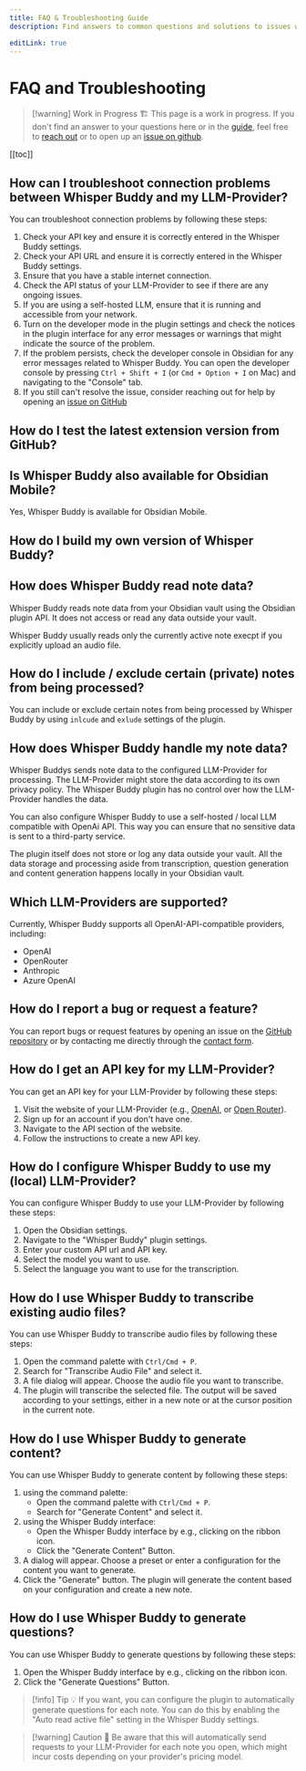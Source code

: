 ```yaml
---
title: FAQ & Troubleshooting Guide
description: Find answers to common questions and solutions to issues with Whisper Buddy.

editLink: true
---
```


# FAQ and Troubleshooting

> [!warning] Work in Progress 🏗️
> This page is a work in progress. If you don't find an answer to your questions here or in the [guide](./feature-guide.md), feel free to [reach out](https://jakobosterberger.com/contact) or to open up an [issue on github](https://github.com/jk-oster/obsidian-thought-stream/issues).

[[toc]]

## How can I troubleshoot connection problems between Whisper Buddy and my LLM-Provider?

You can troubleshoot connection problems by following these steps:
1. Check your API key and ensure it is correctly entered in the Whisper Buddy settings.
2. Check your API URL and ensure it is correctly entered in the Whisper Buddy settings.
3. Ensure that you have a stable internet connection.
4. Check the API status of your LLM-Provider to see if there are any ongoing issues.
5. If you are using a self-hosted LLM, ensure that it is running and accessible from your network.
6. Turn on the developer mode in the plugin settings and check the notices in the plugin interface for any error messages or warnings that might indicate the source of the problem.
7. If the problem persists, check the developer console in Obsidian for any error messages related to Whisper Buddy. You can open the developer console by pressing `Ctrl + Shift + I` (or `Cmd + Option + I` on Mac) and navigating to the "Console" tab.
8. If you still can't resolve the issue, consider reaching out for help by opening an [issue on GitHub](https://github.com/jk-oster/obsidian-thought-stream/issues)

## How do I test the latest extension version from GitHub?


## Is Whisper Buddy also available for Obsidian Mobile?

Yes, Whisper Buddy is available for Obsidian Mobile.

## How do I build my own version of Whisper Buddy?


## How does Whisper Buddy read note data?

Whisper Buddy reads note data from your Obsidian vault using the Obsidian plugin API. 
It does not access or read any data outside your vault.

Whisper Buddy usually reads only the currently active note execpt if you explicitly upload an audio file.

## How do I include / exclude certain (private) notes from being processed?

You can include or exclude certain notes from being processed by Whisper Buddy by using `inlcude` and `exlude` settings of the plugin.

## How does Whisper Buddy handle my note data?

Whisper Buddys sends note data to the configured LLM-Provider for processing.
The LLM-Provider might store the data according to its own privacy policy.
The Whisper Buddy plugin has no control over how the LLM-Provider handles the data.

You can also configure Whisper Buddy to use a self-hosted / local LLM compatible with OpenAi API. This way you can ensure that no sensitive data is sent to a third-party service.

The plugin itself does not store or log any data outside your vault.
All the data storage and processing aside from transcription, question generation and content generation happens locally in your Obsidian vault.

## Which LLM-Providers are supported?

Currently, Whisper Buddy supports all OpenAI-API-compatible providers, including:
- OpenAI
- OpenRouter
- Anthropic
- Azure OpenAI

## How do I report a bug or request a feature?

You can report bugs or request features by opening an issue on the [GitHub repository](https://github.com/jk-oster/obsidian-thought-stream/issues)
or by contacting me directly through the [contact form](https://jakobosterberger.com/contact).

## How do I get an API key for my LLM-Provider?

You can get an API key for your LLM-Provider by following these steps:
1. Visit the website of your LLM-Provider (e.g., [OpenAI](https://platform.openai.com/overview), or [Open Router](https://openrouter.ai/)).
2. Sign up for an account if you don't have one.
3. Navigate to the API section of the website.
4. Follow the instructions to create a new API key.

## How do I configure Whisper Buddy to use my (local) LLM-Provider?

You can configure Whisper Buddy to use your LLM-Provider by following these steps:
1. Open the Obsidian settings.
2. Navigate to the "Whisper Buddy" plugin settings.
3. Enter your custom API url and API key.
4. Select the model you want to use.
5. Select the language you want to use for the transcription.

## How do I use Whisper Buddy to transcribe existing audio files?

You can use Whisper Buddy to transcribe audio files by following these steps:
1. Open the command palette with `Ctrl/Cmd + P`.
2. Search for "Transcribe Audio File" and select it.
3. A file dialog will appear. Choose the audio file you want to transcribe.
4. The plugin will transcribe the selected file. The output will be saved according to your settings, either in a new note or at the cursor position in the current note.

## How do I use Whisper Buddy to generate content?

You can use Whisper Buddy to generate content by following these steps:
1. using the command palette:
	- Open the command palette with `Ctrl/Cmd + P`.
	- Search for "Generate Content" and select it.
2. using the Whisper Buddy interface:
   - Open the Whisper Buddy interface by e.g., clicking on the ribbon icon. 
   - Click the "Generate Content" Button.
3. A dialog will appear. Choose a preset or enter a configuration for the content you want to generate.
4. Click the "Generate" button. The plugin will generate the content based on your configuration and create a new note.

## How do I use Whisper Buddy to generate questions?

You can use Whisper Buddy to generate questions by following these steps:
1. Open the Whisper Buddy interface by e.g., clicking on the ribbon icon.
2. Click the "Generate Questions" Button.

> [!info] Tip 💡
> If you want, you can configure the plugin to automatically generate questions for each note.
> You can do this by enabling the "Auto read active file" setting in the Whisper Buddy settings.

> [!warning] Caution 💸
> Be aware that this will automatically send requests to your LLM-Provider for each note you open, 
> which might incur costs depending on your provider's pricing model.
